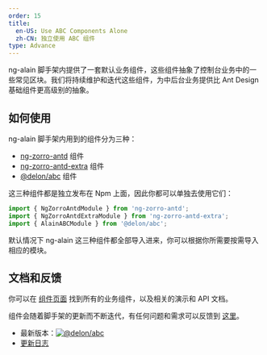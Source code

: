 ```yaml
---
order: 15
title:
  en-US: Use ABC Components Alone
  zh-CN: 独立使用 ABC 组件
type: Advance
---
```


ng-alain 脚手架内提供了一套默认业务组件，这些组件抽象了控制台业务中的一些常见区块。我们将持续维护和迭代这些组件，为中后台业务提供比 Ant Design 基础组件更高级别的抽象。

## 如何使用

ng-alain 脚手架内用到的组件分为三种：

- [ng-zorro-antd](//ng-zorro.github.io) 组件
- [ng-zorro-antd-extra](//cipchk.github.io/ng-zorro-antd-extra/#/) 组件
- [@delon/abc](/components) 组件

这三种组件都是独立发布在 Npm 上面，因此你都可以单独去使用它们：

```ts
import { NgZorroAntdModule } from 'ng-zorro-antd';
import { NgZorroAntdExtraModule } from 'ng-zorro-antd-extra';
import { AlainABCModule } from '@delon/abc';
```

默认情况下 ng-alain 这三种组件都全部导入进来，你可以根据你所需要按需导入相应的模块。

## 文档和反馈

你可以在 [组件页面](/components) 找到所有的业务组件，以及相关的演示和 API 文档。

组件会随着脚手架的更新而不断迭代，有任何问题和需求可以反馈到 [这里](//github.com/cipchk/ng-alain/issues)。

- 最新版本：[![@delon/abc](//img.shields.io/npm/v/@delon/abc.svg?style=flat-square)](//www.npmjs.com/package/@delon/abc)
- [更新日志](//ng-alain.com/docs/changelog)
